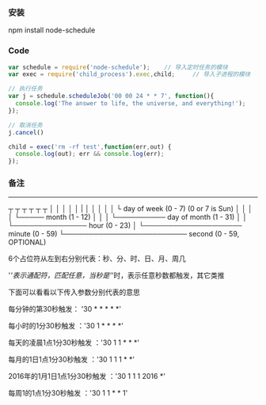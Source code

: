 

### 安装
npm install node-schedule

### Code

```javaScript
var schedule = require('node-schedule');    // 导入定时任务的模块
var exec = require('child_process').exec,child;     // 导入子进程的模块

// 执行任务
var j = schedule.scheduleJob('00 00 24 * * 7', function(){
  console.log('The answer to life, the universe, and everything!');
});

// 取消任务
j.cancel()

child = exec('rm -rf test',function(err,out) { 
  console.log(out); err && console.log(err); 
});
```

### 备注

* * * * * *
┬ ┬ ┬ ┬ ┬ ┬
│ │ │ │ │ |
│ │ │ │ │ └ day of week (0 - 7) (0 or 7 is Sun)
│ │ │ │ └───── month (1 - 12)
│ │ │ └────────── day of month (1 - 31)
│ │ └─────────────── hour (0 - 23)
│ └──────────────────── minute (0 - 59)
└───────────────────────── second (0 - 59, OPTIONAL)

6个占位符从左到右分别代表：秒、分、时、日、月、周几

'*'表示通配符，匹配任意，当秒是'*'时，表示任意秒数都触发，其它类推

下面可以看看以下传入参数分别代表的意思

每分钟的第30秒触发： '30 * * * * *'

每小时的1分30秒触发 ：'30 1 * * * *'

每天的凌晨1点1分30秒触发 ：'30 1 1 * * *'

每月的1日1点1分30秒触发 ：'30 1 1 1 * *'

2016年的1月1日1点1分30秒触发 ：'30 1 1 1 2016 *'

每周1的1点1分30秒触发 ：'30 1 1 * * 1'
